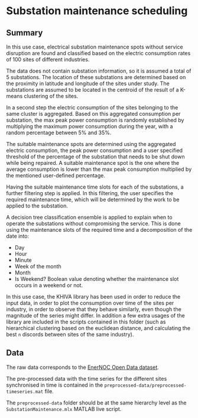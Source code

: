 # Substation maintenance scheduling

## Summary
In this use case, electrical substation maintenance spots without service disruption are found and classified based on the electric consumption rates of 100 sites of different industries.

The data does not contain substation information, so it is assumed a total of 5 substations. The location of these substations are determined based on the proximity in latitude and longitude of the sites under study. The substations are assumed to be located in the centroid of the result of a K-means clustering of the sites.

In a second step the electric consumption of the sites belonging to the same cluster is aggregated. Based on this aggregated consumption per substation, the max peak power consumption is randomly established by multiplying the maximum power consumption during the year, with a random percentage between 5% and 35%.

The suitable maintenance spots are determined using the aggregated electric consumption, the peak power consumption and a user specified threshold of the percentage of the substation that needs to be shut down while being repaired. A suitable maintenance spot is the one where the average consumption is lower than the max peak consumption multiplied by the mentioned user-defined percentage.

Having the suitable maintenance time slots for each of the substations, a further filtering step is applied. In this filtering, the user specifies the required maintenance time, which will be determined by the work to be applied to the substation.

A decision tree classification ensemble is applied to explain when to operate the substations without compromising the service. This is done using the maintenance slots of the required time and a decomposition of the date into:

* Day
* Hour
* Minute
* Week of the month
* Month
* Is Weekend? Boolean value denoting whether the maintenance slot occurs in a weekend or not.

In this use case, the KHIVA library has been used in order to reduce the input data, in order to plot the consumption over time of the sites per industry, in order to observe that they behave similarly, even though the magnitude of the series might differ. In addition a few extra usages of the library are included in the scripts contained in this folder (such as hierarchical clustering based on the euclidean distance, and calculating the best `n` discords between sites of the same industry).

## Data
The raw data corresponds to the [EnerNOC Open Data dataset](https://open-enernoc-data.s3.amazonaws.com/anon/index.html).

The pre-processed data with the time series for the different sites synchronised in time is contained in the `preprocessed-data/preprocessed-timeseries.mat` file.

The `preprocessed-data` folder should be at the same hierarchy level as the `SubstationMaintenance.mlx` MATLAB live script.
